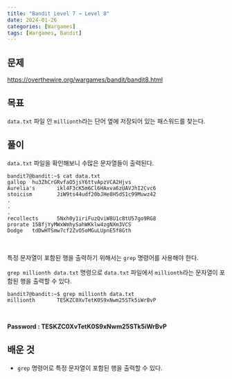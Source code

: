 ```yaml
---
title: "Bandit Level 7 → Level 8"
date: 2024-01-26
categories: [Wargames]
tags: [Wargames, Bandit]
---
```


## 문제
<https://overthewire.org/wargames/bandit/bandit8.html>
 
## 목표
`data.txt` 파일 안 `millionth`라는 단어 옆에 저장되어 있는 패스워드를 찾는다.

## 풀이
`data.txt` 파일을 확인해보니 수많은 문자열들이 출력된다.

```shell
bandit7@bandit:~$ cat data.txt
gallop  hu3ZhCrGRvfaO5jsY6ttvApzVCA2Hjvs
Aurelia's       ikl4F3cK5m6Cl6HAxva6zUAVJhI2Cvc6
stoicism        JiW9ts44udf20bJHe8H5dS1c99Muwz42
.
.
.
recollects      5Nxh0y1iriFuzQviW8U1c8tU57go9RG8
prorate 15BfjYyMWxWmhySahWKklw4zgNXm3VCS
Dodge   tdDwHTSmw7cf2ZvO5oMGuLUpnE5f8Gth
```  

&nbsp;  

특정 문자열이 포함된 행을 출력하기 위해서는 `grep` 명령어를 사용해야 한다.  

`grep millionth data.txt` 명령으로 `data.txt` 파일에서 `millionth`라는 문자열이 포함된 행을 출력할 수 있다.

```shell
bandit7@bandit:~$ grep millionth data.txt
millionth       TESKZC0XvTetK0S9xNwm25STk5iWrBvP
```  

&nbsp;

**Password : TESKZC0XvTetK0S9xNwm25STk5iWrBvP**

## 배운 것
- `grep` 명령어로 특정 문자열이 포함된 행을 출력할 수 있다.